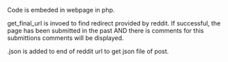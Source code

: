Code is embeded in webpage in php.

get_final_url is invoed to find redirect provided by reddit. If successful, the page has been submitted in the past AND there is comments for this submittions comments will be displayed.

.json is added to end of reddit url to get json file of post.
